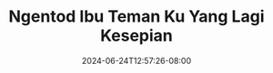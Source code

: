 --- 
title: "Ngentod Ibu Teman Ku Yang Lagi Kesepian"
description: "  bokeh Ngentod Ibu Teman Ku Yang Lagi Kesepian  tele durasi panjang  "
date: 2024-06-24T12:57:26-08:00
file_code: "8zucapz73y3t"
draft: false
cover: "iua28ny4q2yygqlw.jpg"
tags: ["Ngentod", "Ibu", "Teman", "Yang", "Lagi", "Kesepian", "bokep-indo", "bokep-viral", "bokep-ig"]
length: 140
fld_id: "1235740"
foldername: "Asupan Pemuas Nafsu"
categories: ["Asupan Pemuas Nafsu"]
views: 305
---
